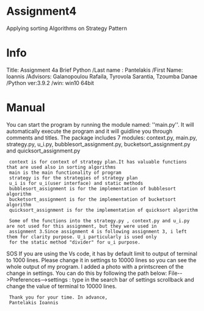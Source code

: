 # Assignment4
Applying sorting Algorithms on Strategy Pattern

# Info
Title:  Assignment 4a Brief Python
/Last name : Pantelakis
/First Name: Ioannis
/Advisors: Galanopoulou Rafaila, Tyrovola Sarantia, Tzoumba Danae
/Python ver:3.9.2
/win: win10 64bit

# Manual 

You can start the program by running the module named: ''main.py''. It will automatically execute the program and it 
	 will guidline you through comments and titles.
	 The package includes 7 modules:
	 context.py, main.py, strategy.py, u_i.py, bubblesort_assignment.py, bucketsort_assignment.py and quicksort_assignment.py

	 context is for context of strategy plan.It has valuable functions that are used also in sorting algorithms
	 main is the main functionality of program
	 strategy is for the strategies of strategy plan
	 u_i is for u_i(user interface) and static methods
	 bubblesort_assignment is for the implementation of bubblesort algorithm
	 bucketsort_assignment is for the implementation of bucketsort algorithm
	 quicksort_assignment is for the implementation of quicksort algorithm

	 Some of the functions into the strategy.py , context.py and u_i.py are not used for this assignment, but they were used in
	 assignment 3.Since assignment 4 is following assignment 3, i left them for clarity purpose. U_i particularly is used only 
	 for the static method "divider" for u_i purpose.

SOS	 If you are using the Vs code, it has by default limit to output of terminal to 1000 lines. Please change it in settings to
	 10000 lines so you can see the whole output of my program.
	 I added a photo with a printscreen of the change in settings. You can do this by following the path below:
	 File-->Preferences-->settings : type in the search bar of settings scrollback and change the value of terminal to 10000
	 lines.

	 Thank you for your time. In advance, 
	 Pantelakis Ioannis
